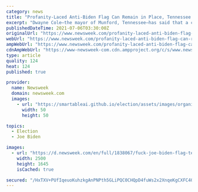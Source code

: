 ```yaml
---
category: news
title: "Profanity-Laced Anti-Biden Flag Can Remain in Place, Tennessee Mayor Says"
excerpt: "Dwayne Cole—the mayor of Munford, Tennessee—has said that a city resident flying a profanity-laced flag against President Joe Biden can continue to display it. \"F*ck Biden and f*ck you for voting for him,"
publishedDateTime: 2021-07-06T03:30:00Z
originalUrl: "https://www.newsweek.com/profanity-laced-anti-biden-flag-can-remain-place-tennessee-mayor-says-1606976"
webUrl: "https://www.newsweek.com/profanity-laced-anti-biden-flag-can-remain-place-tennessee-mayor-says-1606976"
ampWebUrl: "https://www.newsweek.com/profanity-laced-anti-biden-flag-can-remain-place-tennessee-mayor-says-1606976?amp=1"
cdnAmpWebUrl: "https://www-newsweek-com.cdn.ampproject.org/c/s/www.newsweek.com/profanity-laced-anti-biden-flag-can-remain-place-tennessee-mayor-says-1606976?amp=1"
type: article
quality: 124
heat: 124
published: true

provider:
  name: Newsweek
  domain: newsweek.com
  images:
    - url: "https://smartableai.github.io/election/assets/images/organizations/newsweek.com-50x50.jpg"
      width: 50
      height: 50

topics:
  - Election
  - Joe Biden

images:
  - url: "https://d.newsweek.com/en/full/1838067/fuck-joe-biden-flag-tennessee-free-speech.jpg"
    width: 2500
    height: 1645
    isCached: true

secured: "/HxTXV+PUfIqeuoKuhzkgAnPNPth5GLiPQC0CHQpD4fuWs2x2XnqeKgCXFC404No6d11g0qgu1kxSTo2gSWU1B7YDjFTPbO3h8ffc4TVXQqXez5gjTOOiigGyCfgn/jThopS+Ggw8apWycrkjEKzuqWUA7W9aDpWm9evCXRmvR6wSB8NHpLFH8ZyjelPgyDLo0QhZawD7qknnZNK0Y1axC14eD0xV8YAVEJF2yMmFlGKi1zgnc+9mRcovGvTNqA9fjeAKCY3wEgOXO8pRArnjphzRiXDuIFgvEsFTRXS+nsWKTyY615QrZAznsnqV1cd/DMcE8Y7oAmRPzSJxPgEWqEruhH1tYdE5r6wGEWO5ZI=;AQE1ECzs0O05Hoa6QxVUMw=="
---
```


